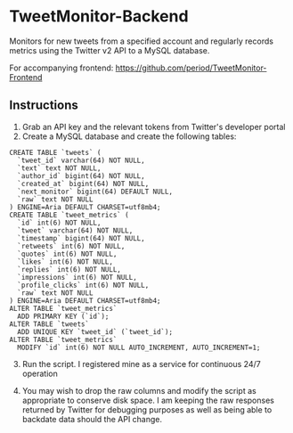 # TweetMonitor-Backend
Monitors for new tweets from a specified account and regularly records metrics using the Twitter v2 API to a MySQL database.

For accompanying frontend: https://github.com/period/TweetMonitor-Frontend

## Instructions
1) Grab an API key and the relevant tokens from Twitter's developer portal
2) Create a MySQL database and create the following tables:
```
CREATE TABLE `tweets` (
  `tweet_id` varchar(64) NOT NULL,
  `text` text NOT NULL,
  `author_id` bigint(64) NOT NULL,
  `created_at` bigint(64) NOT NULL,
  `next_monitor` bigint(64) DEFAULT NULL,
  `raw` text NOT NULL
) ENGINE=Aria DEFAULT CHARSET=utf8mb4;
CREATE TABLE `tweet_metrics` (
  `id` int(6) NOT NULL,
  `tweet` varchar(64) NOT NULL,
  `timestamp` bigint(64) NOT NULL,
  `retweets` int(6) NOT NULL,
  `quotes` int(6) NOT NULL,
  `likes` int(6) NOT NULL,
  `replies` int(6) NOT NULL,
  `impressions` int(6) NOT NULL,
  `profile_clicks` int(6) NOT NULL,
  `raw` text NOT NULL
) ENGINE=Aria DEFAULT CHARSET=utf8mb4;
ALTER TABLE `tweet_metrics`
  ADD PRIMARY KEY (`id`);
ALTER TABLE `tweets`
  ADD UNIQUE KEY `tweet_id` (`tweet_id`);
ALTER TABLE `tweet_metrics`
  MODIFY `id` int(6) NOT NULL AUTO_INCREMENT, AUTO_INCREMENT=1;
```
3) Run the script. I registered mine as a service for continuous 24/7 operation

4) You may wish to drop the raw columns and modify the script as appropriate to conserve disk space. I am keeping the raw responses returned by Twitter for debugging purposes as well as being able to backdate data should the API change.
